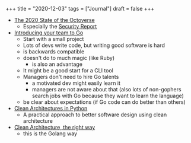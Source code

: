 +++
title = "2020-12-03"
tags = ["Journal"]
draft = false
+++

-   [The 2020 State of the Octoverse](https://octoverse.github.com/)
    -   Especially the [Security Report](https://octoverse.github.com/static/2020-security-report.pdf)
-   [Introducing your team to Go](https://changelog.com/gotime/151)
    -   Start with a small project
    -   Lots of devs write code, but writing good software is hard
    -   is backwards compatible
    -   doesn't do to much magic (like Ruby)
        -   is also an advantage
    -   It might be a good start for a CLI tool
    -   Managers don't need to hire Go talents
        -   a motivated dev might easily learn it
        -   managers are not aware about that (also lots of non-gophers search jobs with Go because they want to learn the language)
    -   be clear about expectations (if Go code can do better than others)
-   [Clean Architectures in Python](https://ep2020.europython.eu/media/conference/slides/9kugWub-clean-architectures-in-python.pdf)
    -   A practical approach to better software design using clean architecture
-   [Clean Architecture, the right way](https://dev.to/l04db4l4nc3r/clean-architecture-the-right-way-1dfk)
    -   this is the Golang way
